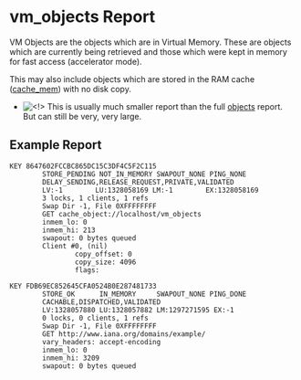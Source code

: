 # vm\_objects Report

VM Objects are the objects which are in Virtual Memory. These are
objects which are currently being retrieved and those which were kept in
memory for fast access (accelerator mode).

This may also include objects which are stored in the RAM cache
([cache\_mem](http://www.squid-cache.org/Doc/config/cache_mem#)) with no
disk copy.

  - ![\<\!\>](https://wiki.squid-cache.org/wiki/squidtheme/img/attention.png)
    This is usually much smaller report than the full
    [objects](https://wiki.squid-cache.org/Features/CacheManager/VmObjects/Features/CacheManager/Objects#)
    report. But can still be very, very large.

## Example Report

    KEY 8647602FCCBC865DC15C3DF4C5F2C115
            STORE_PENDING NOT_IN_MEMORY SWAPOUT_NONE PING_NONE   
            DELAY_SENDING,RELEASE_REQUEST,PRIVATE,VALIDATED
            LV:-1        LU:1328058169 LM:-1        EX:1328058169
            3 locks, 1 clients, 1 refs
            Swap Dir -1, File 0XFFFFFFFF
            GET cache_object://localhost/vm_objects
            inmem_lo: 0
            inmem_hi: 213
            swapout: 0 bytes queued
            Client #0, (nil)
                    copy_offset: 0
                    copy_size: 4096
                    flags:
    
    KEY FDB69EC852645CFA0524B0E287481733
            STORE_OK      IN_MEMORY     SWAPOUT_NONE PING_DONE   
            CACHABLE,DISPATCHED,VALIDATED
            LV:1328057880 LU:1328057882 LM:1297271595 EX:-1       
            0 locks, 0 clients, 1 refs
            Swap Dir -1, File 0XFFFFFFFF
            GET http://www.iana.org/domains/example/
            vary_headers: accept-encoding
            inmem_lo: 0
            inmem_hi: 3209
            swapout: 0 bytes queued
